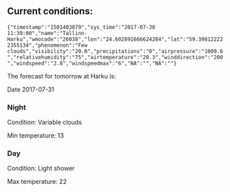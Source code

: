 ## Current conditions: 
 ``` {"timestamp":"1501403879","sys_time":"2017-07-30 11:39:00","name":"Tallinn-Harku","wmocode":"26038","lon":"24.602891666624284","lat":"59.398122222355134","phenomenon":"Few clouds","visibility":"20.0","precipitations":"0","airpressure":"1009.6","relativehumidity":"75","airtemperature":"20.3","winddirection":"200","windspeed":"2.8","windspeedmax":"6","NA":"","NA":""} ```

 The forecast for tomorrow at Harku is: 

Date 2017-07-31 

### Night 

Condition: Variable clouds 

Min temperature: 13 

### Day 

Condition: Light shower 

Max temperature: 22 

